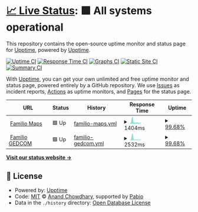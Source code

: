 # [📈 Live Status](https://upptime.github.io/upptime): <!--live status--> **🟩 All systems operational**

This repository contains the open-source uptime monitor and status page for [Upptime](https://upptime.js.org), powered by [Upptime](https://github.com/upptime/upptime).

[![Uptime CI](https://github.com/familio-org/health/workflows/Uptime%20CI/badge.svg)](https://github.com/familio-org/health/actions?query=workflow%3A%22Uptime+CI%22)
[![Response Time CI](https://github.com/familio-org/health/workflows/Response%20Time%20CI/badge.svg)](https://github.com/familio-org/health/actions?query=workflow%3A%22Response+Time+CI%22)
[![Graphs CI](https://github.com/familio-org/health/workflows/Graphs%20CI/badge.svg)](https://github.com/familio-org/health/actions?query=workflow%3A%22Graphs+CI%22)
[![Static Site CI](https://github.com/familio-org/health/workflows/Static%20Site%20CI/badge.svg)](https://github.com/familio-org/health/actions?query=workflow%3A%22Static+Site+CI%22)
[![Summary CI](https://github.com/familio-org/health/workflows/Summary%20CI/badge.svg)](https://github.com/familio-org/health/actions?query=workflow%3A%22Summary+CI%22)

With [Upptime](https://upptime.js.org), you can get your own unlimited and free uptime monitor and status page, powered entirely by a GitHub repository. We use [Issues](https://github.com/upptime/upptime/issues) as incident reports, [Actions](https://github.com/familio-org/health/actions) as uptime monitors, and [Pages](https://upptime.github.io/upptime) for the status page.

<!--start: status pages-->
<!-- This summary is generated by Upptime (https://github.com/upptime/upptime) -->
<!-- Do not edit this manually, your changes will be overwritten -->
<!-- prettier-ignore -->
| URL | Status | History | Response Time | Uptime |
| --- | ------ | ------- | ------------- | ------ |
| <img alt="" src="https://icons.duckduckgo.com/ip3/maps.familio.org.ico" height="13"> [Familio Maps](https://maps.familio.org/health) | 🟩 Up | [familio-maps.yml](https://github.com/familio-org/health/commits/HEAD/history/familio-maps.yml) | <details><summary><img alt="Response time graph" src="./graphs/familio-maps/response-time-week.png" height="20"> 1404ms</summary><br><a href="https://familio-org.github.io/health/history/familio-maps"><img alt="Response time 1240" src="https://img.shields.io/endpoint?url=https%3A%2F%2Fraw.githubusercontent.com%2Ffamilio-org%2Fhealth%2FHEAD%2Fapi%2Ffamilio-maps%2Fresponse-time.json"></a><br><a href="https://familio-org.github.io/health/history/familio-maps"><img alt="24-hour response time 909" src="https://img.shields.io/endpoint?url=https%3A%2F%2Fraw.githubusercontent.com%2Ffamilio-org%2Fhealth%2FHEAD%2Fapi%2Ffamilio-maps%2Fresponse-time-day.json"></a><br><a href="https://familio-org.github.io/health/history/familio-maps"><img alt="7-day response time 1404" src="https://img.shields.io/endpoint?url=https%3A%2F%2Fraw.githubusercontent.com%2Ffamilio-org%2Fhealth%2FHEAD%2Fapi%2Ffamilio-maps%2Fresponse-time-week.json"></a><br><a href="https://familio-org.github.io/health/history/familio-maps"><img alt="30-day response time 1240" src="https://img.shields.io/endpoint?url=https%3A%2F%2Fraw.githubusercontent.com%2Ffamilio-org%2Fhealth%2FHEAD%2Fapi%2Ffamilio-maps%2Fresponse-time-month.json"></a><br><a href="https://familio-org.github.io/health/history/familio-maps"><img alt="1-year response time 1240" src="https://img.shields.io/endpoint?url=https%3A%2F%2Fraw.githubusercontent.com%2Ffamilio-org%2Fhealth%2FHEAD%2Fapi%2Ffamilio-maps%2Fresponse-time-year.json"></a></details> | <details><summary><a href="https://familio-org.github.io/health/history/familio-maps">99.68%</a></summary><a href="https://familio-org.github.io/health/history/familio-maps"><img alt="All-time uptime 99.93%" src="https://img.shields.io/endpoint?url=https%3A%2F%2Fraw.githubusercontent.com%2Ffamilio-org%2Fhealth%2FHEAD%2Fapi%2Ffamilio-maps%2Fuptime.json"></a><br><a href="https://familio-org.github.io/health/history/familio-maps"><img alt="24-hour uptime 100.00%" src="https://img.shields.io/endpoint?url=https%3A%2F%2Fraw.githubusercontent.com%2Ffamilio-org%2Fhealth%2FHEAD%2Fapi%2Ffamilio-maps%2Fuptime-day.json"></a><br><a href="https://familio-org.github.io/health/history/familio-maps"><img alt="7-day uptime 99.68%" src="https://img.shields.io/endpoint?url=https%3A%2F%2Fraw.githubusercontent.com%2Ffamilio-org%2Fhealth%2FHEAD%2Fapi%2Ffamilio-maps%2Fuptime-week.json"></a><br><a href="https://familio-org.github.io/health/history/familio-maps"><img alt="30-day uptime 99.93%" src="https://img.shields.io/endpoint?url=https%3A%2F%2Fraw.githubusercontent.com%2Ffamilio-org%2Fhealth%2FHEAD%2Fapi%2Ffamilio-maps%2Fuptime-month.json"></a><br><a href="https://familio-org.github.io/health/history/familio-maps"><img alt="1-year uptime 99.93%" src="https://img.shields.io/endpoint?url=https%3A%2F%2Fraw.githubusercontent.com%2Ffamilio-org%2Fhealth%2FHEAD%2Fapi%2Ffamilio-maps%2Fuptime-year.json"></a></details>
| <img alt="" src="https://icons.duckduckgo.com/ip3/gedcom.familio.org.ico" height="13"> [Familio GEDCOM](https://gedcom.familio.org) | 🟩 Up | [familio-gedcom.yml](https://github.com/familio-org/health/commits/HEAD/history/familio-gedcom.yml) | <details><summary><img alt="Response time graph" src="./graphs/familio-gedcom/response-time-week.png" height="20"> 2532ms</summary><br><a href="https://familio-org.github.io/health/history/familio-gedcom"><img alt="Response time 1393" src="https://img.shields.io/endpoint?url=https%3A%2F%2Fraw.githubusercontent.com%2Ffamilio-org%2Fhealth%2FHEAD%2Fapi%2Ffamilio-gedcom%2Fresponse-time.json"></a><br><a href="https://familio-org.github.io/health/history/familio-gedcom"><img alt="24-hour response time 1272" src="https://img.shields.io/endpoint?url=https%3A%2F%2Fraw.githubusercontent.com%2Ffamilio-org%2Fhealth%2FHEAD%2Fapi%2Ffamilio-gedcom%2Fresponse-time-day.json"></a><br><a href="https://familio-org.github.io/health/history/familio-gedcom"><img alt="7-day response time 2532" src="https://img.shields.io/endpoint?url=https%3A%2F%2Fraw.githubusercontent.com%2Ffamilio-org%2Fhealth%2FHEAD%2Fapi%2Ffamilio-gedcom%2Fresponse-time-week.json"></a><br><a href="https://familio-org.github.io/health/history/familio-gedcom"><img alt="30-day response time 1393" src="https://img.shields.io/endpoint?url=https%3A%2F%2Fraw.githubusercontent.com%2Ffamilio-org%2Fhealth%2FHEAD%2Fapi%2Ffamilio-gedcom%2Fresponse-time-month.json"></a><br><a href="https://familio-org.github.io/health/history/familio-gedcom"><img alt="1-year response time 1393" src="https://img.shields.io/endpoint?url=https%3A%2F%2Fraw.githubusercontent.com%2Ffamilio-org%2Fhealth%2FHEAD%2Fapi%2Ffamilio-gedcom%2Fresponse-time-year.json"></a></details> | <details><summary><a href="https://familio-org.github.io/health/history/familio-gedcom">99.68%</a></summary><a href="https://familio-org.github.io/health/history/familio-gedcom"><img alt="All-time uptime 99.93%" src="https://img.shields.io/endpoint?url=https%3A%2F%2Fraw.githubusercontent.com%2Ffamilio-org%2Fhealth%2FHEAD%2Fapi%2Ffamilio-gedcom%2Fuptime.json"></a><br><a href="https://familio-org.github.io/health/history/familio-gedcom"><img alt="24-hour uptime 100.00%" src="https://img.shields.io/endpoint?url=https%3A%2F%2Fraw.githubusercontent.com%2Ffamilio-org%2Fhealth%2FHEAD%2Fapi%2Ffamilio-gedcom%2Fuptime-day.json"></a><br><a href="https://familio-org.github.io/health/history/familio-gedcom"><img alt="7-day uptime 99.68%" src="https://img.shields.io/endpoint?url=https%3A%2F%2Fraw.githubusercontent.com%2Ffamilio-org%2Fhealth%2FHEAD%2Fapi%2Ffamilio-gedcom%2Fuptime-week.json"></a><br><a href="https://familio-org.github.io/health/history/familio-gedcom"><img alt="30-day uptime 99.93%" src="https://img.shields.io/endpoint?url=https%3A%2F%2Fraw.githubusercontent.com%2Ffamilio-org%2Fhealth%2FHEAD%2Fapi%2Ffamilio-gedcom%2Fuptime-month.json"></a><br><a href="https://familio-org.github.io/health/history/familio-gedcom"><img alt="1-year uptime 99.93%" src="https://img.shields.io/endpoint?url=https%3A%2F%2Fraw.githubusercontent.com%2Ffamilio-org%2Fhealth%2FHEAD%2Fapi%2Ffamilio-gedcom%2Fuptime-year.json"></a></details>

<!--end: status pages-->

[**Visit our status website →**](https://upptime.github.io/upptime)

## 📄 License

- Powered by: [Upptime](https://github.com/upptime/upptime)
- Code: [MIT](./LICENSE) © [Anand Chowdhary](https://anandchowdhary.com), supported by [Pabio](https://pabio.com)
- Data in the `./history` directory: [Open Database License](https://opendatacommons.org/licenses/odbl/1-0/)
